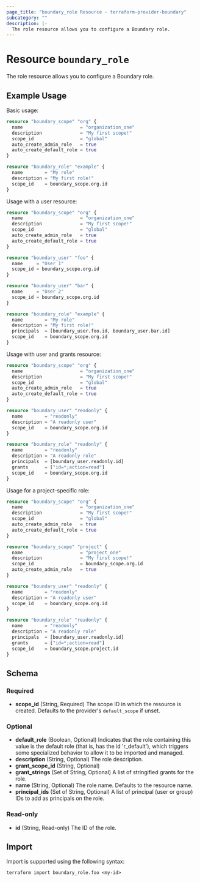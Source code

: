```yaml
---
page_title: "boundary_role Resource - terraform-provider-boundary"
subcategory: ""
description: |-
  The role resource allows you to configure a Boundary role.
---
```


# Resource `boundary_role`

The role resource allows you to configure a Boundary role.

## Example Usage

Basic usage:

```terraform
resource "boundary_scope" "org" {
  name                     = "organization_one"
  description              = "My first scope!"
  scope_id                 = "global"
  auto_create_admin_role   = true
  auto_create_default_role = true
}

resource "boundary_role" "example" {
  name        = "My role"
  description = "My first role!"
  scope_id    = boundary_scope.org.id
}
```

Usage with a user resource:

```terraform
resource "boundary_scope" "org" {
  name                     = "organization_one"
  description              = "My first scope!"
  scope_id                 = "global"
  auto_create_admin_role   = true
  auto_create_default_role = true
}

resource "boundary_user" "foo" {
  name     = "User 1"
  scope_id = boundary_scope.org.id
}

resource "boundary_user" "bar" {
  name     = "User 2"
  scope_id = boundary_scope.org.id
}

resource "boundary_role" "example" {
  name        = "My role"
  description = "My first role!"
  principals  = [boundary_user.foo.id, boundary_user.bar.id]
  scope_id    = boundary_scope.org.id
}
```

Usage with user and grants resource:

```terraform
resource "boundary_scope" "org" {
  name                     = "organization_one"
  description              = "My first scope!"
  scope_id                 = "global"
  auto_create_admin_role   = true
  auto_create_default_role = true
}

resource "boundary_user" "readonly" {
  name        = "readonly"
  description = "A readonly user"
  scope_id    = boundary_scope.org.id
}

resource "boundary_role" "readonly" {
  name        = "readonly"
  description = "A readonly role"
  principals  = [boundary_user.readonly.id]
  grants      = ["id=*;action=read"]
  scope_id    = boundary_scope.org.id
}
```

Usage for a project-specific role:

```terraform
resource "boundary_scope" "org" {
  name                     = "organization_one"
  description              = "My first scope!"
  scope_id                 = "global"
  auto_create_admin_role   = true
  auto_create_default_role = true
}

resource "boundary_scope" "project" {
  name                     = "project_one"
  description              = "My first scope!"
  scope_id                 = boundary_scope.org.id
  auto_create_admin_role   = true
}

resource "boundary_user" "readonly" {
  name        = "readonly"
  description = "A readonly user"
  scope_id    = boundary_scope.org.id
}

resource "boundary_role" "readonly" {
  name        = "readonly"
  description = "A readonly role"
  principals  = [boundary_user.readonly.id]
  grants      = ["id=*;action=read"]
  scope_id    = boundary_scope.project.id
}
```

## Schema

### Required

- **scope_id** (String, Required) The scope ID in which the resource is created. Defaults to the provider's `default_scope` if unset.

### Optional

- **default_role** (Boolean, Optional) Indicates that the role containing this value is the default role (that is, has the id 'r_default'), which triggers some specialized behavior to allow it to be imported and managed.
- **description** (String, Optional) The role description.
- **grant_scope_id** (String, Optional)
- **grant_strings** (Set of String, Optional) A list of stringified grants for the role.
- **name** (String, Optional) The role name. Defaults to the resource name.
- **principal_ids** (Set of String, Optional) A list of principal (user or group) IDs to add as principals on the role.

### Read-only

- **id** (String, Read-only) The ID of the role.

## Import

Import is supported using the following syntax:

```shell
terraform import boundary_role.foo <my-id>
```